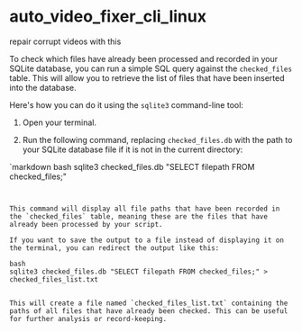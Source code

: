 # auto_video_fixer_cli_linux
repair corrupt videos with this


To check which files have already been processed and recorded in your SQLite database, you can run a simple SQL query against the `checked_files` table. This will allow you to retrieve the list of files that have been inserted into the database.

Here's how you can do it using the `sqlite3` command-line tool:

1. Open your terminal.

2. Run the following command, replacing `checked_files.db` with the path to your SQLite database file if it is not in the current directory:

`markdown
bash
   sqlite3 checked_files.db "SELECT filepath FROM checked_files;"
``` 


This command will display all file paths that have been recorded in the `checked_files` table, meaning these are the files that have already been processed by your script.

If you want to save the output to a file instead of displaying it on the terminal, you can redirect the output like this:

bash
sqlite3 checked_files.db "SELECT filepath FROM checked_files;" > checked_files_list.txt


This will create a file named `checked_files_list.txt` containing the paths of all files that have already been checked. This can be useful for further analysis or record-keeping.
